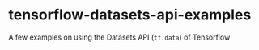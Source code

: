 # tensorflow-datasets-api-examples
A few examples on using the Datasets API (`tf.data`) of Tensorflow
